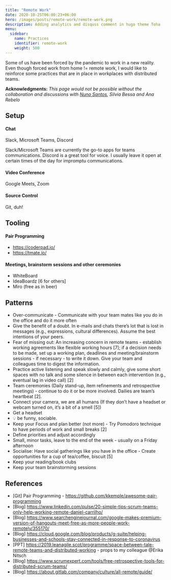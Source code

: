 ```yaml
---
title: "Remote Work"
date: 2020-10-25T06:00:23+06:00
hero: /images/posts/remote-work/remote-work.png
description: Adding analytics and disquss comment in hugo theme Toha
menu:
  sidebar:
    name: Practices
    identifier: remote-work
    weight: 500
---
```


Some of us have been forced by the pandemic to work in a new reality. Even though forced work from home != remote work, I would like to reinforce some practices that are in place in workplaces with distributed teams.


**Acknowledgments:** _This page would not be possible without the collaboration and discussions with [Nuno Santos](https://github.com/NunoFilipeSantos), Silvia Bessa and Ana Rebelo_

## Setup
#### Chat
Slack, Microsoft Teams, Discord

Slack/Microsoft Teams are currently the go-to apps for teams communications. Discord is a great tool for voice. I usually leave it open at certain times of the day for impromptu communications. 

#### Video Conference
Google Meets, Zoom

#### Source Control
Git, duh!

## Tooling
#### Pair Programming
- https://coderpad.io/
- https://tmate.io/

#### Meetings, brainstorm sessions and other ceremonies
- WhiteBoard
- IdeaBoardz [6 for others]
- Miro (free as in beer)


## Patterns

* Over-communicate - Communicate with your team mates like you do in the office and do it more often
* Give the benefit of a doubt. In e-mails and chats there’s lot that is lost in messages (e.g., expressions, cultural differences). Assume the best intentions of your peers.
* Fear of missing out: An increasing concern in remote teams - establish working agreements like flexible working hours [7]; if a decision needs to be made, set up a working plan, deadlines and meeting/brainstorm sessions - if necessary - to write it down. Give your team and colleagues time to digest the information.
* Practice active listening and speak slowly and calmly, give some short spaces with no talk and some silence in between each intervention (e.g., eventual lag in video call) [2]
* Team ceremonies (Daily stand-up, item refinements and retrospective meetings) - continue to do it or be more involved. Dailies are team’s heartbeat [2]. 
 * Connect your camera, we are all humans (If they don’t have a headset or webcam turned on, it’s a bit of a smell   [5])
 * Get a headset 
 * :bulb: be funny, sociable. 
* Keep your Focus and plan better (not more) - Try Pomodoro technique to have periods of work and small breaks [2]
 * Define priorities and adjust accordingly
 * Small, minor tasks, leave to the end of the week - usually on a Friday afternoon 
* Socialise: Have social gatherings like you have in the office - Create opportunities for a cup of tea/coffee, biscuit [5]
 * Keep your reading/book clubs
 * Keep your team brainstorming sessions

## References
- [Git] Pair Programming - https://github.com/kkemple/awesome-pair-programming
- [Blog] https://www.linkedin.com/pulse/20-simple-tips-scrum-teams-only-help-working-remote-daniel-carrilho/
- [Blog] https://www.searchenginejournal.com/google-makes-premium-version-of-hangouts-meet-free-as-more-people-work-remotely/355170/
- [Blog] https://cloud.google.com/blog/products/g-suite/helping-businesses-and-schools-stay-connected-in-response-to-coronavirus
- [PPT] https://2019.leanagile.scot/programme/space-between-tale-remote-teams-and-distributed-working - props to my colleague @Erika Nitsch 
- [Blog] https://www.scrumexpert.com/tools/free-retrospective-tools-for-distributed-scrum-teams/
- [Blog] https://about.gitlab.com/company/culture/all-remote/guide/
